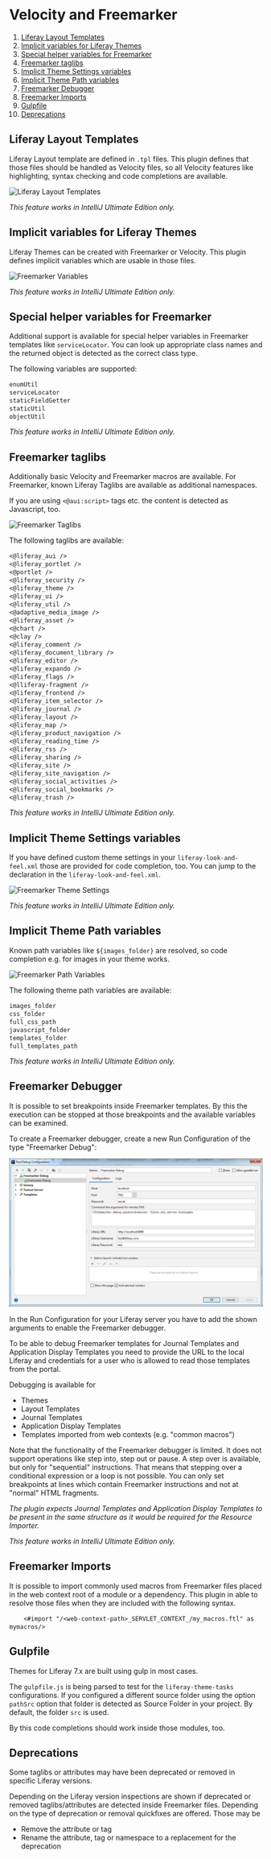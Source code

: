 Velocity and Freemarker
=======================

1. [Liferay Layout Templates](#liferay-layout-templates)
2. [Implicit variables for Liferay Themes](#implicit-variables-for-liferay-themes)
3. [Special helper variables for Freemarker](#special-helper-variables-for-freemarker)
4. [Freemarker taglibs](#freemarker-taglibs)
5. [Implicit Theme Settings variables](#implicit-theme-settings-variables)
6. [Implicit Theme Path variables](#implicit-theme-path-variables)
7. [Freemarker Debugger](#freemarker-debugger)
8. [Freemarker Imports](#freemarker-imports)
9. [Gulpfile](#gulpfile)
10. [Deprecations](#deprecations)

Liferay Layout Templates
------------------------

Liferay Layout template are defined in ``.tpl`` files. This plugin defines that those files should be handled as Velocity files, so
all Velocity features like highlighting, syntax checking and code completions are available.  

![Liferay Layout Templates](layout_tpl.png "Liferay Layout Templates")

*This feature works in IntelliJ Ultimate Edition only.*

Implicit variables for Liferay Themes
-------------------------------------

Liferay Themes can be created with Freemarker or Velocity. This plugin defines implicit variables which are usable in those files.

![Freemarker Variables](freemarker_variables.png "Freemarker Variables")

*This feature works in IntelliJ Ultimate Edition only.*

Special helper variables for Freemarker
---------------------------------------

Additional support is available for special helper variables in Freemarker templates like ```serviceLocator```. 
You can look up appropriate class names and the returned object is detected as the correct class type.

The following variables are supported:

    enumUtil
    serviceLocator
    staticFieldGetter
    staticUtil
    objectUtil

*This feature works in IntelliJ Ultimate Edition only.*

Freemarker taglibs
------------------

Additionally basic Velocity and Freemarker macros are available. For Freemarker, known Liferay Taglibs are available as additional namespaces. 

If you are using ```<@aui:script>``` tags etc. the content is detected as Javascript, too.

![Freemarker Taglibs](freemarker_taglibs.png "Freemarker Taglibs")

The following taglibs are available:

    <@liferay_aui />
    <@liferay_portlet />
    <@portlet />
    <@liferay_security />
    <@liferay_theme />
    <@liferay_ui />
    <@liferay_util />
    <@adaptive_media_image />
    <@liferay_asset />
    <@chart />
    <@clay />
    <@liferay_comment />
    <@liferay_document_library />
    <@liferay_editor />
    <@liferay_expando />
    <@liferay_flags />
    <@lliferay-fragment />
    <@liferay_frontend />
    <@liferay_item_selector />
    <@liferay_journal />
    <@liferay_layout />
    <@liferay_map />
    <@liferay_product_navigation />
    <@liferay_reading_time />
    <@liferay_rss />
    <@liferay_sharing />
    <@liferay_site />
    <@liferay_site_navigation />
    <@liferay_social_activities />
    <@liferay_social_bookmarks />
    <@liferay_trash />
    
*This feature works in IntelliJ Ultimate Edition only.*

Implicit Theme Settings variables
---------------------------------

If you have defined custom theme settings in your ```liferay-look-and-feel.xml``` those are provided for code completion, too. You can jump
to the declaration in the ```liferay-look-and-feel.xml```.

![Freemarker Theme Settings](freemarker_theme_settings.png "Freemarker Theme Settings")

*This feature works in IntelliJ Ultimate Edition only.*

Implicit Theme Path variables
-----------------------------

Known path variables like ```${images_folder}``` are resolved, so code completion e.g. for images in your theme works.

![Freemarker Path Variables](freemarker_path_variables.png "Freemarker Path Variables")

The following theme path variables are available:

    images_folder
    css_folder
    full_css_path
    javascript_folder 
    templates_folder
    full_templates_path

*This feature works in IntelliJ Ultimate Edition only.*

Freemarker Debugger
-------------------

It is possible to set breakpoints inside Freemarker templates. By this the execution can be stopped
at those breakpoints and the available variables can be examined.

To create a Freemarker debugger, create a new Run Configuration of the type "Freemarker Debug":

![Freemarker Debug Run Configuration](freemarker_debug.png "Freemarker Debug Run Configuration")

In the Run Configuration for your Liferay server you have to add the shown arguments to enable the Freemarker debugger.

To be able to debug Freemarker templates for Journal Templates and Application Display Templates you need
to provide the URL to the local Liferay and credentials for a user who is allowed to read those templates from the portal.

Debugging is available for
* Themes
* Layout Templates
* Journal Templates
* Application Display Templates
* Templates imported from web contexts (e.g. "common macros")

Note that the functionality of the Freemarker debugger is limited. It does not support operations like
step into, step out or pause. A step over is available, but only for "sequential" instructions. That means that
stepping over a conditional expression or a loop is not possible. You can only set breakpoints at lines which 
contain Freemarker instructions and not at "normal" HTML fragments.

*The plugin expects Journal Templates and Application Display Templates to be present in the same structure as it would be required for the Resource Importer.*

*This feature works in IntelliJ Ultimate Edition only.*

Freemarker Imports
------------------

It is possible to import commonly used macros from Freemarker files placed in the web context root of
a module or a dependency. This plugin in able to resolve those files when they are included with the following syntax.

```ftl>
    <#import "/<web-context-path>_SERVLET_CONTEXT_/my_macros.ftl" as mymacros/>
```

Gulpfile
--------

Themes for Liferay 7.x are built using gulp in most cases.

The `gulpfile.js` is being parsed to test for the `liferay-theme-tasks` configurations. If you
configured a different source folder using the option `pathSrc` option that folder is detected as
Source Folder in your project. By default, the folder `src` is used.

By this code completions should work inside those modules, too.

Deprecations
------------

Some taglibs or attributes may have been deprecated or removed in specific Liferay versions.

Depending on the Liferay version inspections are shown if deprecated or removed taglibs/attributes are detected inside
Freemarker files. Depending on the type of deprecation or removal quickfixes are offered. Those may be

* Remove the attribute or tag
* Rename the attribute, tag or namespace to a replacement for the deprecation